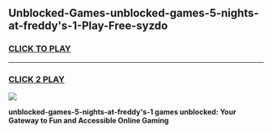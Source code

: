 
## Unblocked-Games-unblocked-games-5-nights-at-freddy's-1-Play-Free-syzdo
<h3>
<a href="https://premium76.site?title=unblocked-games-5-nights-at-freddy's-1&ref=18A">CLICK TO PLAY</a></h3>
<hr>

<h3>
<a href="https://premium76.site?title=unblocked-games-5-nights-at-freddy's-1&ref=18A">CLICK 2 PLAY</a>
  
</h3>

<a href="https://premium76.site?title=unblocked-games-5-nights-at-freddy's-1&ref=18A"><img src="https://clearcache.store/games.png"></a>


**unblocked-games-5-nights-at-freddy's-1 games unblocked: Your Gateway to Fun and Accessible Online Gaming**
